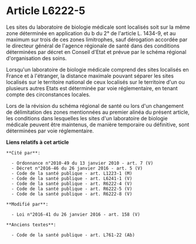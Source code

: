# Article L6222-5

Les sites du laboratoire de biologie médicale sont localisés soit sur la même zone déterminée en application du b du 2° de
l'article L. 1434-9, et au maximum sur trois de ces zones limitrophes, sauf dérogation accordée par le directeur général de
l'agence régionale de santé dans des conditions déterminées par décret en Conseil d'Etat et prévue par le schéma régional
d'organisation des soins. 

Lorsqu'un laboratoire de biologie médicale comprend des sites localisés en France et à l'étranger, la distance maximale
pouvant séparer les sites localisés sur le territoire national de ceux localisés sur le territoire d'un ou plusieurs autres
Etats est déterminée par voie réglementaire, en tenant compte des circonstances locales. 

Lors de la révision du schéma régional de santé  ou lors d'un changement de délimitation des zones mentionnées au premier
alinéa du présent article, les conditions dans lesquelles les sites d'un laboratoire de biologie médicale peuvent être
maintenus, de manière temporaire ou définitive, sont déterminées par voie réglementaire.

**Liens relatifs à cet article**

	**Cité par**:

	  - Ordonnance n°2010-49 du 13 janvier 2010 - art. 7 (V)
	  - Décret n°2016-46 du 26 janvier 2016 - art. 5 (V)
	  - Code de la santé publique - art. L1223-1 (M)
	  - Code de la santé publique - art. L6241-1 (V)
	  - Code de la santé publique - art. R6222-4 (V)
	  - Code de la santé publique - art. R6222-5 (V)
	  - Code de la santé publique - art. R6222-8 (V)

	**Modifié par**:

	  - Loi n°2016-41 du 26 janvier 2016 - art. 158 (V)

	**Anciens textes**:

	  - Code de la santé publique - art. L761-22 (Ab)
